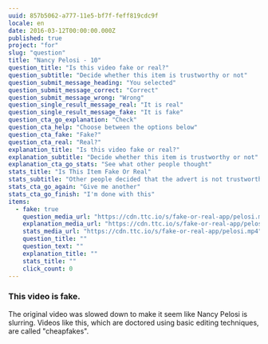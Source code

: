 ```yaml
---
uuid: 857b5062-a777-11e5-bf7f-feff819cdc9f
locale: en
date: 2016-03-12T00:00:00.000Z
published: true
project: "for"
slug: "question"
title: "Nancy Pelosi - 10"
question_title: "Is this video fake or real?"
question_subtitle: "Decide whether this item is trustworthy or not"
question_submit_message_heading: "You selected"
question_submit_message_correct: "Correct"
question_submit_message_wrong: "Wrong"
question_single_result_message_real: "It is real"
question_single_result_message_fake: "It is fake"
question_cta_go_explanation: "Check"
question_cta_help: "Choose between the options below"
question_cta_fake: "Fake?"
question_cta_real: "Real?"
explanation_title: "Is this video fake or real?"
explanation_subtitle: "Decide whether this item is trustworthy or not"
explanation_cta_go_stats: "See what other people thought"
stats_title: "Is This Item Fake Or Real"
stats_subtitle: "Other people decided that the advert is not trustworthy"
stats_cta_go_again: "Give me another"
stats_cta_go_finish: "I'm done with this"
items:
  - fake: true
    question_media_url: "https://cdn.ttc.io/s/fake-or-real-app/pelosi.mp4"
    explanation_media_url: "https://cdn.ttc.io/s/fake-or-real-app/pelosi.mp4"
    stats_media_url: "https://cdn.ttc.io/s/fake-or-real-app/pelosi.mp4"
    question_title: ""
    question_text: ""
    explanation_title: ""
    stats_title: ""
    click_count: 0
---
```

### This video is fake.

The original video was slowed down to make it seem like Nancy Pelosi is slurring. Videos like this, which are doctored using basic editing techniques, are called "cheapfakes".